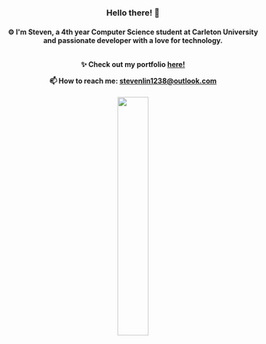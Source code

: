 <h3 align="center">
  Hello there! 👋
</h3>

<h4 align="center">
  ⚙ I'm Steven, a 4th year Computer Science student at Carleton University and passionate developer with a love for technology.  <br> <br>
  
  ✨ Check out my portfolio 
  <a href="https://slin-1.github.io/" target="_blank">here!</a>  
  
  📫 How to reach me: stevenlin1238@outlook.com
</h4>

<p align="center">
  <img src="https://github.com/slin-1/slin-1/assets/105820635/d3d2c177-a382-40e9-8e20-f966d3935e1e" width=35%>
</p>

<!--
**slin-1/slin-1** is a ✨ _special_ ✨ repository because its `README.md` (this file) appears on your GitHub profile.

Here are some ideas to get you started:

- 🔭 I’m currently working on ...
- 🌱 I’m currently learning ...
- 👯 I’m looking to collaborate on ...
- 🤔 I’m looking for help with ...
- 💬 Ask me about ...
- 📫 How to reach me: ...
- 😄 Pronouns: ...
- ⚡ Fun fact: ...
-->
